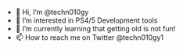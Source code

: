 - 👋 Hi, I’m @techn010gy
- 👀 I’m interested in PS4/5 Development tools
- 🌱 I’m currently learning that getting old is not fun!
 - 📫 How to reach me on Twitter @techn010gy1

<!---
peesfore/peesfore is a ✨ special ✨ repository because its `README.md` (this file) appears on your GitHub profile.
You can click the Preview link to take a look at your changes.
--->
